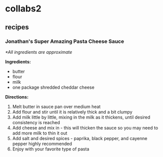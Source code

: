 # collabs2

## recipes

### Jonathan's Super Amazing Pasta Cheese Sauce

_*All ingredients are approximate_

__Ingredients:__

- butter
- flour
- milk
- one package shredded cheddar cheese

__Directions:__

1. Melt butter in sauce pan over medium heat
2. Add flour and stir until it is relatively thick and a bit clumpy
3. Add milk little by little, mixing in the milk as it thickens, until desired consistency is reached
4. Add cheese and mix in - this will thicken the sauce so you may need to add more milk to thin it out
5. Add salt and desired spices - paprika, black pepper, and cayenne pepper highly recommended
6. Enjoy with your favorite type of pasta